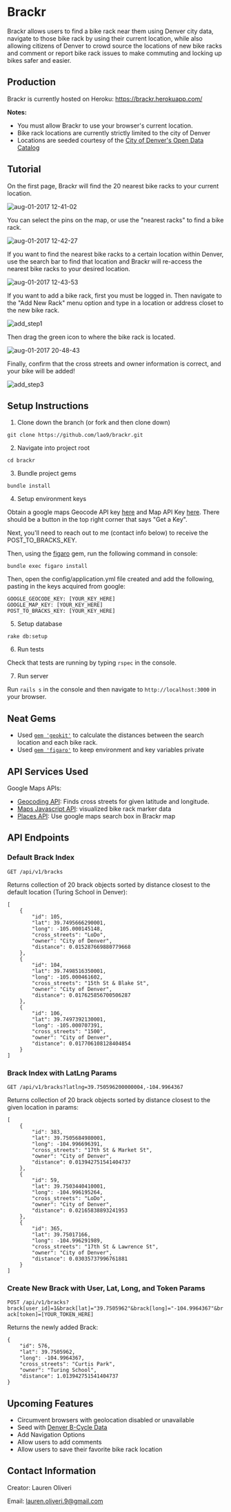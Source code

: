 # Brackr

Brackr allows users to find a bike rack near them using Denver city data, navigate to those bike rack by using their current location, while also allowing citizens of Denver to crowd source the locations of new bike racks and comment or report bike rack issues to make commuting and locking up bikes safer and easier.

## Production

Brackr is currently hosted on Heroku: https://brackr.herokuapp.com/

**Notes:**
* You must allow Brackr to use your browser's current location.
* Bike rack locations are currently strictly limited to the city of Denver
* Locations are seeded courtesy of the [City of Denver's Open Data Catalog](https://www.denvergov.org/opendata/dataset/city-and-county-of-denver-bike-racks)

## Tutorial

On the first page, Brackr will find the 20 nearest bike racks to your current location.

![aug-01-2017 12-41-02](https://user-images.githubusercontent.com/4068853/28841239-cec2c880-76b6-11e7-8c27-c012bcf378c6.gif)

You can select the pins on the map, or use the "nearest racks" to find a bike rack.

![aug-01-2017 12-42-27](https://user-images.githubusercontent.com/4068853/28841268-e9dfd630-76b6-11e7-961d-1d4da18e82a3.gif)

If you want to find the nearest bike racks to a certain location within Denver, use the search bar to find that location and Brackr will re-access the nearest bike racks to your desired location.

![aug-01-2017 12-43-53](https://user-images.githubusercontent.com/4068853/28841334-1f29ef9c-76b7-11e7-9d35-070beee22c9c.gif)

If you want to add a bike rack, first you must be logged in. Then navigate to the "Add New Rack" menu option and type in a location or address closet to the new bike rack.

![add_step1](https://user-images.githubusercontent.com/4068853/28855575-eb3a4fd0-76fa-11e7-9d24-a211eef3cc76.gif)

Then drag the green icon to where the bike rack is located.

![aug-01-2017 20-48-43](https://user-images.githubusercontent.com/4068853/28855578-ee5b19e2-76fa-11e7-91f6-1aeb0c537a9c.gif)

Finally, confirm that the cross streets and owner information is correct, and your bike will be added!

![add_step3](https://user-images.githubusercontent.com/4068853/28855576-eb4e8cf2-76fa-11e7-83b9-bd29cc6423d4.gif)

## Setup Instructions

1. Clone down the branch (or fork and then clone down)

`git clone https://github.com/lao9/brackr.git`

2. Navigate into project root

`cd brackr`

3. Bundle project gems

`bundle install`

4. Setup environment keys

Obtain a google maps Geocode API key [here](https://developers.google.com/maps/documentation/geocoding/intro) and Map API Key [here](https://developers.google.com/maps/documentation/javascript/earthquakes#placing_basic_markers). There should be a button in the top right corner that says "Get a Key".

Next, you'll need to reach out to me (contact info below) to receive the POST_TO_BRACKS_KEY.

Then, using the [figaro](https://github.com/laserlemon/figaro) gem, run the following command in console:

`bundle exec figaro install`

Then, open the config/application.yml file created and add the following, pasting in the keys acquired from google:

```
GOOGLE_GEOCODE_KEY: [YOUR_KEY_HERE]
GOOGLE_MAP_KEY: [YOUR_KEY_HERE]
POST_TO_BRACKS_KEY: [YOUR_KEY_HERE]
```

5. Setup database

`rake db:setup`

6. Run tests

Check that tests are running by typing `rspec` in the console.

7. Run server 

Run `rails s` in the console and then navigate to `http://localhost:3000` in your browser.


## Neat Gems

* Used [`gem 'geokit'`](https://github.com/geokit/geokit) to calculate the distances between the search location and each bike rack.
* Used [`gem 'figaro'`](https://github.com/laserlemon/figaro) to keep environment and key variables private


## API Services Used

Google Maps APIs:

* [Geocoding API](https://developers.google.com/maps/documentation/geocoding/intro): Finds cross streets for given latitude and longitude.
* [Maps Javascript API](https://developers.google.com/maps/documentation/javascript/earthquakes#placing_basic_markers): visualized bike rack marker data
* [Places API](https://developers.google.com/maps/documentation/javascript/examples/places-searchbox): Use google maps search box in Brackr map

## API Endpoints

### Default Brack Index

`GET /api/v1/bracks`

Returns collection of 20 brack objects sorted by distance closest to the default location (Turing School in Denver):

```
[
    {
        "id": 105,
        "lat": 39.7495666290001,
        "long": -105.000145148,
        "cross_streets": "LoDo",
        "owner": "City of Denver",
        "distance": 0.015287669880779668
    },
    {
        "id": 104,
        "lat": 39.7498516350001,
        "long": -105.000461602,
        "cross_streets": "15th St & Blake St",
        "owner": "City of Denver",
        "distance": 0.017625856700506287
    },
    {
        "id": 106,
        "lat": 39.7497392130001,
        "long": -105.000707391,
        "cross_streets": "1500",
        "owner": "City of Denver",
        "distance": 0.017706108128404854
    }
]

```

### Brack Index with LatLng Params

`GET /api/v1/bracks?latlng=39.750596200000004,-104.9964367`

Returns collection of 20 brack objects sorted by distance closest to the given location in params:

```
[
    {
        "id": 383,
        "lat": 39.7505684980001,
        "long": -104.996696391,
        "cross_streets": "17th St & Market St",
        "owner": "City of Denver",
        "distance": 0.013942751541404737
    },
    {
        "id": 59,
        "lat": 39.7503440410001,
        "long": -104.996195264,
        "cross_streets": "LoDo",
        "owner": "City of Denver",
        "distance": 0.02165838893241953
    },
    {
        "id": 365,
        "lat": 39.75017166,
        "long": -104.996291989,
        "cross_streets": "17th St & Lawrence St",
        "owner": "City of Denver",
        "distance": 0.03035737996761881
    }
]

```

### Create New Brack with User, Lat, Long, and Token Params

`POST /api/v1/bracks?brack[user_id]=1&brack[lat]="39.7505962"&brack[long]="-104.9964367"&brack[token]=[YOUR_TOKEN_HERE]`

Returns the newly added Brack:

```
{
    "id": 576,
    "lat": 39.7505962,
    "long": -104.9964367,
    "cross_streets": "Curtis Park",
    "owner": "Turing School",
    "distance": 1.013942751541404737
}

```


## Upcoming Features

* Circumvent browsers with geolocation disabled or unavailable
* Seed with [Denver B-Cycle Data](https://denver.bcycle.com/pages-in-top-navigation/map)
* Add Navigation Options
* Allow users to add comments
* Allow users to save their favorite bike rack location

## Contact Information

Creator: Lauren Oliveri

Email: lauren.oliveri.9@gmail.com

